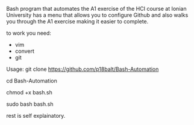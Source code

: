 Bash program that automates the A1 exercise of the HCI course at Ionian University
has a menu that allows you to configure Github and also walks you through the A1 exercise making it easier to complete.

to work you need:
- vim
- convert
- git

Usage:
git clone https://github.com/p18balt/Bash-Automation

cd Bash-Automation

chmod +x bash.sh

sudo bash bash.sh

rest is self explainatory.
